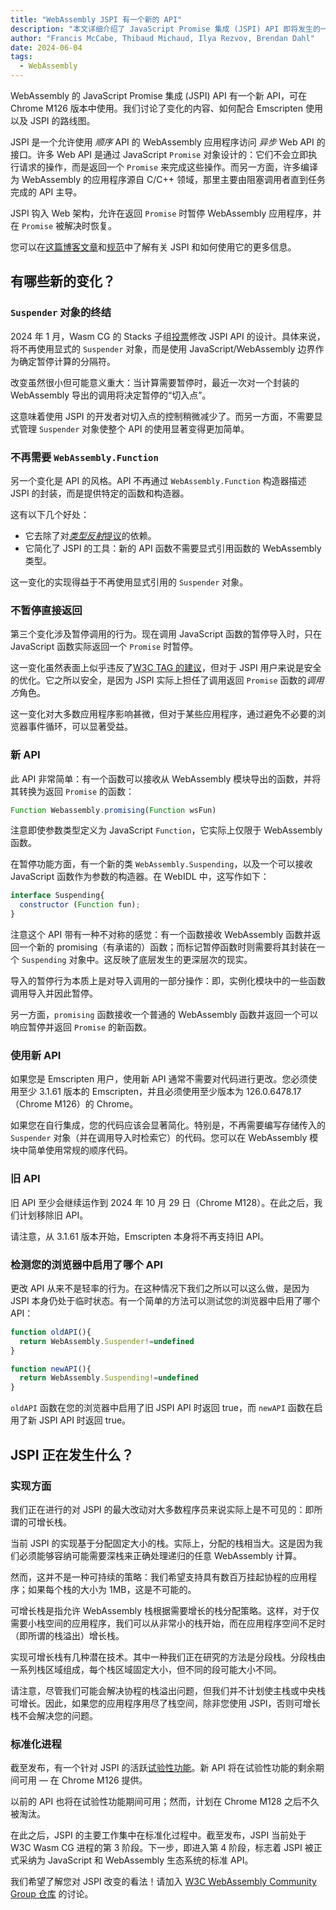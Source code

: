 ```yaml
---
title: "WebAssembly JSPI 有一个新的 API"
description: "本文详细介绍了 JavaScript Promise 集成 (JSPI) API 即将发生的一些变化。"
author: "Francis McCabe, Thibaud Michaud, Ilya Rezvov, Brendan Dahl"
date: 2024-06-04
tags: 
  - WebAssembly
---
```

WebAssembly 的 JavaScript Promise 集成 (JSPI) API 有一个新 API，可在 Chrome M126 版本中使用。我们讨论了变化的内容、如何配合 Emscripten 使用以及 JSPI 的路线图。

JSPI 是一个允许使用 *顺序* API 的 WebAssembly 应用程序访问 *异步* Web API 的接口。许多 Web API 是通过 JavaScript `Promise` 对象设计的：它们不会立即执行请求的操作，而是返回一个 `Promise` 来完成这些操作。而另一方面，许多编译为 WebAssembly 的应用程序源自 C/C++ 领域，那里主要由阻塞调用者直到任务完成的 API 主导。

<!--truncate-->
JSPI 钩入 Web 架构，允许在返回 `Promise` 时暂停 WebAssembly 应用程序，并在 `Promise` 被解决时恢复。

您可以在[这篇博客文章](https://v8.dev/blog/jspi)和[规范](https://github.com/WebAssembly/js-promise-integration)中了解有关 JSPI 和如何使用它的更多信息。

## 有哪些新的变化？

### `Suspender` 对象的终结

2024 年 1 月，Wasm CG 的 Stacks 子组[投票](https://github.com/WebAssembly/meetings/blob/297ac8b5ac00e6be1fe33b1f4a146cc7481b631d/stack/2024/stack-2024-01-29.md)修改 JSPI API 的设计。具体来说，将不再使用显式的 `Suspender` 对象，而是使用 JavaScript/WebAssembly 边界作为确定暂停计算的分隔符。

改变虽然很小但可能意义重大：当计算需要暂停时，最近一次对一个封装的 WebAssembly 导出的调用将决定暂停的“切入点”。

这意味着使用 JSPI 的开发者对切入点的控制稍微减少了。而另一方面，不需要显式管理 `Suspender` 对象使整个 API 的使用显著变得更加简单。

### 不再需要 `WebAssembly.Function`

另一个变化是 API 的风格。API 不再通过 `WebAssembly.Function` 构造器描述 JSPI 的封装，而是提供特定的函数和构造器。

这有以下几个好处：

- 它去除了对[*类型反射*提议](https://github.com/WebAssembly/js-types)的依赖。
- 它简化了 JSPI 的工具：新的 API 函数不需要显式引用函数的 WebAssembly 类型。

这一变化的实现得益于不再使用显式引用的 `Suspender` 对象。

### 不暂停直接返回

第三个变化涉及暂停调用的行为。现在调用 JavaScript 函数的暂停导入时，只在 JavaScript 函数实际返回一个 `Promise` 时暂停。

这一变化虽然表面上似乎违反了[W3C TAG 的建议](https://www.w3.org/2001/tag/doc/promises-guide#accepting-promises)，但对于 JSPI 用户来说是安全的优化。它之所以安全，是因为 JSPI 实际上担任了调用返回 `Promise` 函数的*调用方*角色。

这一变化对大多数应用程序影响甚微，但对于某些应用程序，通过避免不必要的浏览器事件循环，可以显著受益。

### 新 API

此 API 非常简单：有一个函数可以接收从 WebAssembly 模块导出的函数，并将其转换为返回 `Promise` 的函数：

```js
Function Webassembly.promising(Function wsFun)
```

注意即使参数类型定义为 JavaScript `Function`，它实际上仅限于 WebAssembly 函数。

在暂停功能方面，有一个新的类 `WebAssembly.Suspending`，以及一个可以接收 JavaScript 函数作为参数的构造器。在 WebIDL 中，这写作如下：

```js
interface Suspending{
  constructor (Function fun);
}
```

注意这个 API 带有一种不对称的感觉：有一个函数接收 WebAssembly 函数并返回一个新的 promising（有承诺的）函数；而标记暂停函数时则需要将其封装在一个 `Suspending` 对象中。这反映了底层发生的更深层次的现实。

导入的暂停行为本质上是对导入调用的一部分操作：即，实例化模块中的一些函数调用导入并因此暂停。

另一方面，`promising` 函数接收一个普通的 WebAssembly 函数并返回一个可以响应暂停并返回 `Promise` 的新函数。

### 使用新 API

如果您是 Emscripten 用户，使用新 API 通常不需要对代码进行更改。您必须使用至少 3.1.61 版本的 Emscripten，并且必须使用至少版本为 126.0.6478.17（Chrome M126）的 Chrome。

如果您在自行集成，您的代码应该会显著简化。特别是，不再需要编写存储传入的 `Suspender` 对象（并在调用导入时检索它）的代码。您可以在 WebAssembly 模块中简单使用常规的顺序代码。

### 旧 API

旧 API 至少会继续运作到 2024 年 10 月 29 日（Chrome M128）。在此之后，我们计划移除旧 API。

请注意，从 3.1.61 版本开始，Emscripten 本身将不再支持旧 API。

### 检测您的浏览器中启用了哪个 API

更改 API 从来不是轻率的行为。在这种情况下我们之所以可以这么做，是因为 JSPI 本身仍处于临时状态。有一个简单的方法可以测试您的浏览器中启用了哪个 API：

```js
function oldAPI(){
  return WebAssembly.Suspender!=undefined
}

function newAPI(){
  return WebAssembly.Suspending!=undefined
}
```

`oldAPI` 函数在您的浏览器中启用了旧 JSPI API 时返回 true，而 `newAPI` 函数在启用了新 JSPI API 时返回 true。

## JSPI 正在发生什么？

### 实现方面

我们正在进行的对 JSPI 的最大改动对大多数程序员来说实际上是不可见的：即所谓的可增长栈。

当前 JSPI 的实现基于分配固定大小的栈。实际上，分配的栈相当大。这是因为我们必须能够容纳可能需要深栈来正确处理递归的任意 WebAssembly 计算。

然而，这并不是一种可持续的策略：我们希望支持具有数百万挂起协程的应用程序；如果每个栈的大小为 1MB，这是不可能的。

可增长栈是指允许 WebAssembly 栈根据需要增长的栈分配策略。这样，对于仅需要小栈空间的应用程序，我们可以从非常小的栈开始，而在应用程序空间不足时（即所谓的栈溢出）增长栈。

实现可增长栈有几种潜在技术。其中一种我们正在研究的方法是分段栈。分段栈由一系列栈区域组成，每个栈区域固定大小，但不同的段可能大小不同。

请注意，尽管我们可能会解决协程的栈溢出问题，但我们并不计划使主栈或中央栈可增长。因此，如果您的应用程序用尽了栈空间，除非您使用 JSPI，否则可增长栈不会解决您的问题。

### 标准化进程

截至发布，有一个针对 JSPI 的活跃[试验性功能](https://v8.dev/blog/jspi-ot)。新 API 将在试验性功能的剩余期间可用 &mdash; 在 Chrome M126 提供。

以前的 API 也将在试验性功能期间可用；然而，计划在 Chrome M128 之后不久被淘汰。

在此之后，JSPI 的主要工作集中在标准化过程中。截至发布，JSPI 当前处于 W3C Wasm CG 进程的第 3 阶段。下一步，即进入第 4 阶段，标志着 JSPI 被正式采纳为 JavaScript 和 WebAssembly 生态系统的标准 API。

我们希望了解您对 JSPI 改变的看法！请加入 [W3C WebAssembly Community Group 仓库](https://github.com/WebAssembly/js-promise-integration) 的讨论。
